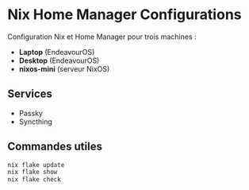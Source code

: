 # Nix Home Manager Configurations

Configuration Nix et Home Manager pour trois machines :

- **Laptop** (EndeavourOS)
- **Desktop** (EndeavourOS)
- **nixos-mini** (serveur NixOS)

## Services
- Passky
- Syncthing

## Commandes utiles

```bash
nix flake update
nix flake show
nix flake check
```

